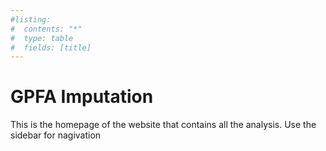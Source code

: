 ```yaml
---
#listing:
#  contents: "*"
#  type: table
#  fields: [title]
---
```

# GPFA Imputation

This is the homepage of the website that contains all the analysis. Use the sidebar for nagivation


